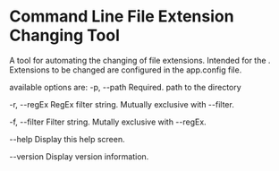 # Command Line File Extension Changing Tool

A tool for automating the changing of file extensions. Intended for the . Extensions to be changed are configured in the app.config file.

available options are:
  -p, --path      Required. path to the directory

  -r, --regEx     RegEx filter string. Mutually exclusive with --filter.

  -f, --filter    Filter string. Mutally exclusive with --regEx.

  --help          Display this help screen.

  --version       Display version information.
